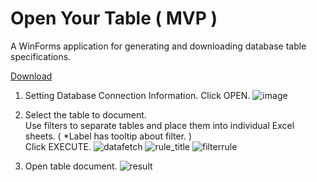 # Open Your Table ( MVP )

A WinForms application for generating and downloading database table specifications.

[Download](https://github.com/sudongcu/open-your-table/files/15295718/0.5.0.zip)


1. Setting Database Connection Information. Click OPEN.
![image](https://github.com/sudongcu/open-your-table/assets/39644202/f03d384b-1a22-4811-b1db-d36f40837738)


3. Select the table to document.<br>
   Use filters to separate tables and place them into individual Excel sheets. ( *Label has tooltip about filter. ) <br>
   Click EXECUTE.
![datafetch](https://github.com/sudongcu/open-your-table/assets/39644202/61c2523d-71e3-44c1-a2d8-767553cef660)
![rule_title](https://github.com/sudongcu/open-your-table/assets/39644202/2caa3b30-2567-4a35-90ae-2bbbc3f670ba)
![filterrule](https://github.com/sudongcu/open-your-table/assets/39644202/c4b34bde-acae-4bdc-bc12-51c1438c04c6)


4. Open table document.
![result](https://github.com/sudongcu/open-your-table/assets/39644202/90ed2f16-4f3e-4267-973e-24d782a3da46)
